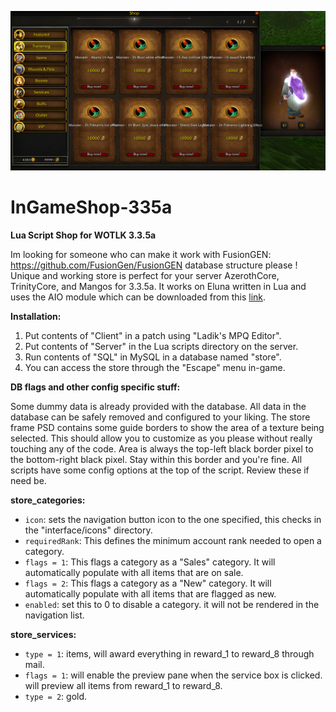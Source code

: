 ![Image](store.png)

# InGameShop-335a

**Lua Script Shop for WOTLK 3.3.5a**

Im looking for someone who can make it work with FusionGEN: https://github.com/FusionGen/FusionGEN database structure please !
Unique and working store is perfect for your server AzerothCore, TrinityCore, and Mangos for 3.3.5a.
It works on Eluna written in Lua and uses the AIO module which can be downloaded from this [link](https://github.com/Rochet2/AIO).

**Installation:**

1. Put contents of "Client" in a patch using "Ladik's MPQ Editor".
2. Put contents of "Server" in the Lua scripts directory on the server.
3. Run contents of "SQL" in MySQL in a database named "store".
4. You can access the store through the "Escape" menu in-game.

**DB flags and other config specific stuff:**

Some dummy data is already provided with the database. All data in the database can be safely removed and configured to your liking. The store frame PSD contains some guide borders to show the area of a texture being selected. This should allow you to customize as you please without really touching any of the code. Area is always the top-left black border pixel to the bottom-right black pixel. Stay within this border and you're fine. All scripts have some config options at the top of the script. Review these if need be.

**store_categories:**

- `icon`: sets the navigation button icon to the one specified, this checks in the "interface/icons" directory.
- `requiredRank`: This defines the minimum account rank needed to open a category.
- `flags = 1`: This flags a category as a "Sales" category. It will automatically populate with all items that are on sale.
- `flags = 2`: This flags a category as a "New" category. It will automatically populate with all items that are flagged as new.
- `enabled`: set this to 0 to disable a category. it will not be rendered in the navigation list.

**store_services:**

- `type = 1`: items, will award everything in reward_1 to reward_8 through mail.
- `flags = 1`: will enable the preview pane when the service box is clicked. will preview all items from reward_1 to reward_8.
- `type = 2`: gold.




